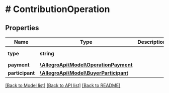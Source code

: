 # # ContributionOperation

## Properties

Name | Type | Description | Notes
------------ | ------------- | ------------- | -------------
**type** | **string** |  | [default to 'CONTRIBUTION']
**payment** | [**\AllegroApi\Model\OperationPayment**](OperationPayment.md) |  |
**participant** | [**\AllegroApi\Model\BuyerParticipant**](BuyerParticipant.md) |  |

[[Back to Model list]](../../README.md#models) [[Back to API list]](../../README.md#endpoints) [[Back to README]](../../README.md)
